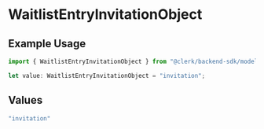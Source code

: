 # WaitlistEntryInvitationObject

## Example Usage

```typescript
import { WaitlistEntryInvitationObject } from "@clerk/backend-sdk/models/components";

let value: WaitlistEntryInvitationObject = "invitation";
```

## Values

```typescript
"invitation"
```